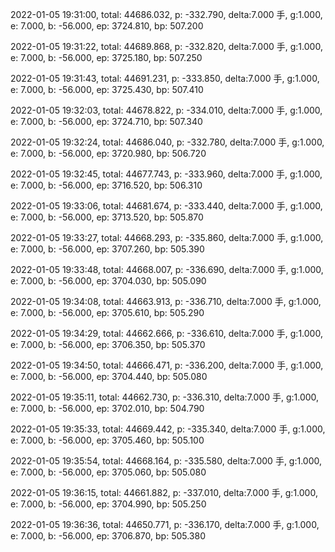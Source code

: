 2022-01-05 19:31:00, total: 44686.032, p: -332.790, delta:7.000 手, g:1.000, e: 7.000, b: -56.000, ep: 3724.810, bp: 507.200

2022-01-05 19:31:22, total: 44689.868, p: -332.820, delta:7.000 手, g:1.000, e: 7.000, b: -56.000, ep: 3725.180, bp: 507.250

2022-01-05 19:31:43, total: 44691.231, p: -333.850, delta:7.000 手, g:1.000, e: 7.000, b: -56.000, ep: 3725.430, bp: 507.410

2022-01-05 19:32:03, total: 44678.822, p: -334.010, delta:7.000 手, g:1.000, e: 7.000, b: -56.000, ep: 3724.710, bp: 507.340

2022-01-05 19:32:24, total: 44686.040, p: -332.780, delta:7.000 手, g:1.000, e: 7.000, b: -56.000, ep: 3720.980, bp: 506.720

2022-01-05 19:32:45, total: 44677.743, p: -333.960, delta:7.000 手, g:1.000, e: 7.000, b: -56.000, ep: 3716.520, bp: 506.310

2022-01-05 19:33:06, total: 44681.674, p: -333.440, delta:7.000 手, g:1.000, e: 7.000, b: -56.000, ep: 3713.520, bp: 505.870

2022-01-05 19:33:27, total: 44668.293, p: -335.860, delta:7.000 手, g:1.000, e: 7.000, b: -56.000, ep: 3707.260, bp: 505.390

2022-01-05 19:33:48, total: 44668.007, p: -336.690, delta:7.000 手, g:1.000, e: 7.000, b: -56.000, ep: 3704.030, bp: 505.090

2022-01-05 19:34:08, total: 44663.913, p: -336.710, delta:7.000 手, g:1.000, e: 7.000, b: -56.000, ep: 3705.610, bp: 505.290

2022-01-05 19:34:29, total: 44662.666, p: -336.610, delta:7.000 手, g:1.000, e: 7.000, b: -56.000, ep: 3706.350, bp: 505.370

2022-01-05 19:34:50, total: 44666.471, p: -336.200, delta:7.000 手, g:1.000, e: 7.000, b: -56.000, ep: 3704.440, bp: 505.080

2022-01-05 19:35:11, total: 44662.730, p: -336.310, delta:7.000 手, g:1.000, e: 7.000, b: -56.000, ep: 3702.010, bp: 504.790

2022-01-05 19:35:33, total: 44669.442, p: -335.340, delta:7.000 手, g:1.000, e: 7.000, b: -56.000, ep: 3705.460, bp: 505.100

2022-01-05 19:35:54, total: 44668.164, p: -335.580, delta:7.000 手, g:1.000, e: 7.000, b: -56.000, ep: 3705.060, bp: 505.080

2022-01-05 19:36:15, total: 44661.882, p: -337.010, delta:7.000 手, g:1.000, e: 7.000, b: -56.000, ep: 3704.990, bp: 505.250

2022-01-05 19:36:36, total: 44650.771, p: -336.170, delta:7.000 手, g:1.000, e: 7.000, b: -56.000, ep: 3706.870, bp: 505.380